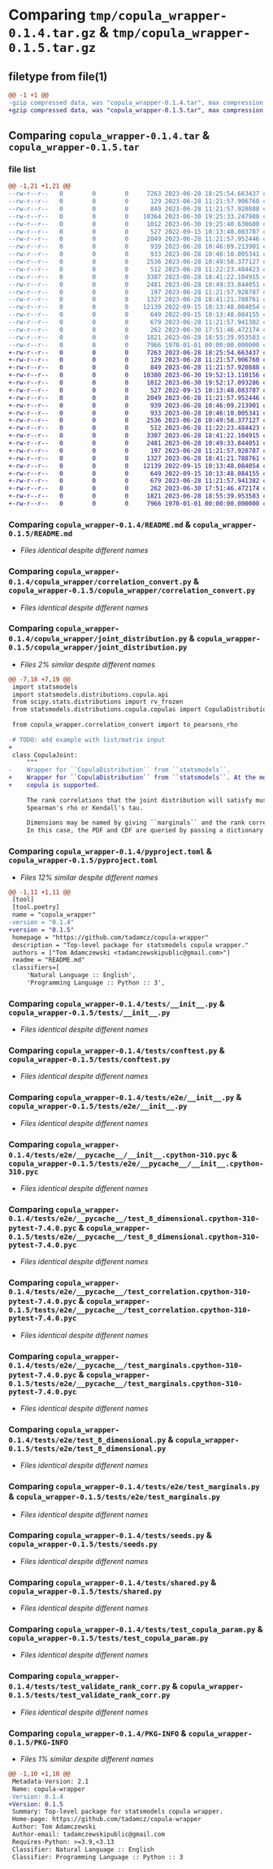 # Comparing `tmp/copula_wrapper-0.1.4.tar.gz` & `tmp/copula_wrapper-0.1.5.tar.gz`

## filetype from file(1)

```diff
@@ -1 +1 @@
-gzip compressed data, was "copula_wrapper-0.1.4.tar", max compression
+gzip compressed data, was "copula_wrapper-0.1.5.tar", max compression
```

## Comparing `copula_wrapper-0.1.4.tar` & `copula_wrapper-0.1.5.tar`

### file list

```diff
@@ -1,21 +1,21 @@
--rw-r--r--   0        0        0     7263 2023-06-28 18:25:54.663437 copula_wrapper-0.1.4/README.md
--rw-r--r--   0        0        0      129 2023-06-28 11:21:57.906760 copula_wrapper-0.1.4/copula_wrapper/__init__.py
--rw-r--r--   0        0        0      849 2023-06-28 11:21:57.920888 copula_wrapper-0.1.4/copula_wrapper/correlation_convert.py
--rw-r--r--   0        0        0    10364 2023-06-30 19:25:33.247988 copula_wrapper-0.1.4/copula_wrapper/joint_distribution.py
--rw-r--r--   0        0        0     1012 2023-06-30 19:25:40.630600 copula_wrapper-0.1.4/pyproject.toml
--rw-r--r--   0        0        0      527 2022-09-15 10:13:48.083787 copula_wrapper-0.1.4/tests/__init__.py
--rw-r--r--   0        0        0     2049 2023-06-28 11:21:57.952446 copula_wrapper-0.1.4/tests/conftest.py
--rw-r--r--   0        0        0      939 2023-06-28 10:46:09.213901 copula_wrapper-0.1.4/tests/e2e/__init__.py
--rw-r--r--   0        0        0      933 2023-06-28 10:46:10.005341 copula_wrapper-0.1.4/tests/e2e/__pycache__/__init__.cpython-310.pyc
--rw-r--r--   0        0        0     2536 2023-06-28 10:49:58.377127 copula_wrapper-0.1.4/tests/e2e/__pycache__/test_8_dimensional.cpython-310-pytest-7.4.0.pyc
--rw-r--r--   0        0        0      512 2023-06-28 11:22:23.484423 copula_wrapper-0.1.4/tests/e2e/__pycache__/test_correlation.cpython-310-pytest-7.4.0.pyc
--rw-r--r--   0        0        0     3307 2023-06-28 18:41:22.104915 copula_wrapper-0.1.4/tests/e2e/__pycache__/test_marginals.cpython-310-pytest-7.4.0.pyc
--rw-r--r--   0        0        0     2481 2023-06-28 10:49:33.844051 copula_wrapper-0.1.4/tests/e2e/test_8_dimensional.py
--rw-r--r--   0        0        0      197 2023-06-28 11:21:57.928787 copula_wrapper-0.1.4/tests/e2e/test_correlation.py
--rw-r--r--   0        0        0     1327 2023-06-28 18:41:21.788761 copula_wrapper-0.1.4/tests/e2e/test_marginals.py
--rw-r--r--   0        0        0    12139 2022-09-15 10:13:48.084054 copula_wrapper-0.1.4/tests/seeds.py
--rw-r--r--   0        0        0      649 2022-09-15 10:13:48.084155 copula_wrapper-0.1.4/tests/shared.py
--rw-r--r--   0        0        0      679 2023-06-28 11:21:57.941382 copula_wrapper-0.1.4/tests/test_copula_param.py
--rw-r--r--   0        0        0      262 2023-06-30 17:51:46.472174 copula_wrapper-0.1.4/tests/test_readme_does_not_raise.py
--rw-r--r--   0        0        0     1821 2023-06-28 18:55:39.953583 copula_wrapper-0.1.4/tests/test_validate_rank_corr.py
--rw-r--r--   0        0        0     7966 1970-01-01 00:00:00.000000 copula_wrapper-0.1.4/PKG-INFO
+-rw-r--r--   0        0        0     7263 2023-06-28 18:25:54.663437 copula_wrapper-0.1.5/README.md
+-rw-r--r--   0        0        0      129 2023-06-28 11:21:57.906760 copula_wrapper-0.1.5/copula_wrapper/__init__.py
+-rw-r--r--   0        0        0      849 2023-06-28 11:21:57.920888 copula_wrapper-0.1.5/copula_wrapper/correlation_convert.py
+-rw-r--r--   0        0        0    10380 2023-06-30 19:52:13.110156 copula_wrapper-0.1.5/copula_wrapper/joint_distribution.py
+-rw-r--r--   0        0        0     1012 2023-06-30 19:52:17.093286 copula_wrapper-0.1.5/pyproject.toml
+-rw-r--r--   0        0        0      527 2022-09-15 10:13:48.083787 copula_wrapper-0.1.5/tests/__init__.py
+-rw-r--r--   0        0        0     2049 2023-06-28 11:21:57.952446 copula_wrapper-0.1.5/tests/conftest.py
+-rw-r--r--   0        0        0      939 2023-06-28 10:46:09.213901 copula_wrapper-0.1.5/tests/e2e/__init__.py
+-rw-r--r--   0        0        0      933 2023-06-28 10:46:10.005341 copula_wrapper-0.1.5/tests/e2e/__pycache__/__init__.cpython-310.pyc
+-rw-r--r--   0        0        0     2536 2023-06-28 10:49:58.377127 copula_wrapper-0.1.5/tests/e2e/__pycache__/test_8_dimensional.cpython-310-pytest-7.4.0.pyc
+-rw-r--r--   0        0        0      512 2023-06-28 11:22:23.484423 copula_wrapper-0.1.5/tests/e2e/__pycache__/test_correlation.cpython-310-pytest-7.4.0.pyc
+-rw-r--r--   0        0        0     3307 2023-06-28 18:41:22.104915 copula_wrapper-0.1.5/tests/e2e/__pycache__/test_marginals.cpython-310-pytest-7.4.0.pyc
+-rw-r--r--   0        0        0     2481 2023-06-28 10:49:33.844051 copula_wrapper-0.1.5/tests/e2e/test_8_dimensional.py
+-rw-r--r--   0        0        0      197 2023-06-28 11:21:57.928787 copula_wrapper-0.1.5/tests/e2e/test_correlation.py
+-rw-r--r--   0        0        0     1327 2023-06-28 18:41:21.788761 copula_wrapper-0.1.5/tests/e2e/test_marginals.py
+-rw-r--r--   0        0        0    12139 2022-09-15 10:13:48.084054 copula_wrapper-0.1.5/tests/seeds.py
+-rw-r--r--   0        0        0      649 2022-09-15 10:13:48.084155 copula_wrapper-0.1.5/tests/shared.py
+-rw-r--r--   0        0        0      679 2023-06-28 11:21:57.941382 copula_wrapper-0.1.5/tests/test_copula_param.py
+-rw-r--r--   0        0        0      262 2023-06-30 17:51:46.472174 copula_wrapper-0.1.5/tests/test_readme_does_not_raise.py
+-rw-r--r--   0        0        0     1821 2023-06-28 18:55:39.953583 copula_wrapper-0.1.5/tests/test_validate_rank_corr.py
+-rw-r--r--   0        0        0     7966 1970-01-01 00:00:00.000000 copula_wrapper-0.1.5/PKG-INFO
```

### Comparing `copula_wrapper-0.1.4/README.md` & `copula_wrapper-0.1.5/README.md`

 * *Files identical despite different names*

### Comparing `copula_wrapper-0.1.4/copula_wrapper/correlation_convert.py` & `copula_wrapper-0.1.5/copula_wrapper/correlation_convert.py`

 * *Files identical despite different names*

### Comparing `copula_wrapper-0.1.4/copula_wrapper/joint_distribution.py` & `copula_wrapper-0.1.5/copula_wrapper/joint_distribution.py`

 * *Files 2% similar despite different names*

```diff
@@ -7,18 +7,19 @@
 import statsmodels
 import statsmodels.distributions.copula.api
 from scipy.stats.distributions import rv_frozen
 from statsmodels.distributions.copula.copulas import CopulaDistribution
 
 from copula_wrapper.correlation_convert import to_pearsons_rho
 
-# TODO: add example with list/matrix input
+
 class CopulaJoint:
     """
-    Wrapper for ``CopulaDistribution`` from ``statsmodels``.
+    Wrapper for ``CopulaDistribution`` from ``statsmodels``. At the moment, only the Gaussian
+    copula is supported.
 
     The rank correlations that the joint distribution will satisfy must be specified as either
     Spearman's rho or Kendall's tau.
 
     Dimensions may be named by giving ``marginals`` and the rank correlations as dictionaries.
     In this case, the PDF and CDF are queried by passing a dictionary of values.
```

### Comparing `copula_wrapper-0.1.4/pyproject.toml` & `copula_wrapper-0.1.5/pyproject.toml`

 * *Files 12% similar despite different names*

```diff
@@ -1,11 +1,11 @@
 [tool]
 [tool.poetry]
 name = "copula_wrapper"
-version = "0.1.4"
+version = "0.1.5"
 homepage = "https://github.com/tadamcz/copula-wrapper"
 description = "Top-level package for statsmodels copula wrapper."
 authors = ["Tom Adamczewski <tadamczewskipublic@gmail.com>"]
 readme = "README.md"
 classifiers=[
     'Natural Language :: English',
     'Programming Language :: Python :: 3',
```

### Comparing `copula_wrapper-0.1.4/tests/__init__.py` & `copula_wrapper-0.1.5/tests/__init__.py`

 * *Files identical despite different names*

### Comparing `copula_wrapper-0.1.4/tests/conftest.py` & `copula_wrapper-0.1.5/tests/conftest.py`

 * *Files identical despite different names*

### Comparing `copula_wrapper-0.1.4/tests/e2e/__init__.py` & `copula_wrapper-0.1.5/tests/e2e/__init__.py`

 * *Files identical despite different names*

### Comparing `copula_wrapper-0.1.4/tests/e2e/__pycache__/__init__.cpython-310.pyc` & `copula_wrapper-0.1.5/tests/e2e/__pycache__/__init__.cpython-310.pyc`

 * *Files identical despite different names*

### Comparing `copula_wrapper-0.1.4/tests/e2e/__pycache__/test_8_dimensional.cpython-310-pytest-7.4.0.pyc` & `copula_wrapper-0.1.5/tests/e2e/__pycache__/test_8_dimensional.cpython-310-pytest-7.4.0.pyc`

 * *Files identical despite different names*

### Comparing `copula_wrapper-0.1.4/tests/e2e/__pycache__/test_correlation.cpython-310-pytest-7.4.0.pyc` & `copula_wrapper-0.1.5/tests/e2e/__pycache__/test_correlation.cpython-310-pytest-7.4.0.pyc`

 * *Files identical despite different names*

### Comparing `copula_wrapper-0.1.4/tests/e2e/__pycache__/test_marginals.cpython-310-pytest-7.4.0.pyc` & `copula_wrapper-0.1.5/tests/e2e/__pycache__/test_marginals.cpython-310-pytest-7.4.0.pyc`

 * *Files identical despite different names*

### Comparing `copula_wrapper-0.1.4/tests/e2e/test_8_dimensional.py` & `copula_wrapper-0.1.5/tests/e2e/test_8_dimensional.py`

 * *Files identical despite different names*

### Comparing `copula_wrapper-0.1.4/tests/e2e/test_marginals.py` & `copula_wrapper-0.1.5/tests/e2e/test_marginals.py`

 * *Files identical despite different names*

### Comparing `copula_wrapper-0.1.4/tests/seeds.py` & `copula_wrapper-0.1.5/tests/seeds.py`

 * *Files identical despite different names*

### Comparing `copula_wrapper-0.1.4/tests/shared.py` & `copula_wrapper-0.1.5/tests/shared.py`

 * *Files identical despite different names*

### Comparing `copula_wrapper-0.1.4/tests/test_copula_param.py` & `copula_wrapper-0.1.5/tests/test_copula_param.py`

 * *Files identical despite different names*

### Comparing `copula_wrapper-0.1.4/tests/test_validate_rank_corr.py` & `copula_wrapper-0.1.5/tests/test_validate_rank_corr.py`

 * *Files identical despite different names*

### Comparing `copula_wrapper-0.1.4/PKG-INFO` & `copula_wrapper-0.1.5/PKG-INFO`

 * *Files 1% similar despite different names*

```diff
@@ -1,10 +1,10 @@
 Metadata-Version: 2.1
 Name: copula-wrapper
-Version: 0.1.4
+Version: 0.1.5
 Summary: Top-level package for statsmodels copula wrapper.
 Home-page: https://github.com/tadamcz/copula-wrapper
 Author: Tom Adamczewski
 Author-email: tadamczewskipublic@gmail.com
 Requires-Python: >=3.9,<3.13
 Classifier: Natural Language :: English
 Classifier: Programming Language :: Python :: 3
```

